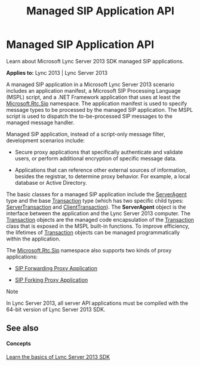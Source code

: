 ﻿---
title: Managed SIP Application API
TOCTitle: Managed SIP Application API
ms:assetid: 9e04a0e2-3b43-4114-acd9-71d64dc4fc2f
ms:mtpsurl: https://msdn.microsoft.com/en-us/library/Dn439068(v=office.15)
ms:contentKeyID: 57096227
ms.date: 02/11/2016
mtps_version: v=office.15
---

# Managed SIP Application API

Learn about Microsoft Lync Server 2013 SDK managed SIP applications.


**Applies to:** Lync 2013 | Lync Server 2013

A managed SIP application in a Microsoft Lync Server 2013 scenario includes an application manifest, a Microsoft SIP Processing Language (MSPL) script, and a .NET Framework application that uses at least the [Microsoft.Rtc.Sip](https://msdn.microsoft.com/en-us/library/jj266253\(v=office.15\)) namespace. The application manifest is used to specify message types to be processed by the managed SIP application. The MSPL script is used to dispatch the to-be-processed SIP messages to the managed message handler.

Managed SIP application, instead of a script-only message filter, development scenarios include:

  - Secure proxy applications that specifically authenticate and validate users, or perform additional encryption of specific message data.

  - Applications that can reference other external sources of information, besides the registrar, to determine proxy behavior. For example, a local database or Active Directory.

The basic classes for a managed SIP application include the [ServerAgent](https://msdn.microsoft.com/en-us/library/jj266157\(v=office.15\)) type and the base [Transaction](https://msdn.microsoft.com/en-us/library/jj265742\(v=office.15\)) type (which has two specific child types: [ServerTransaction](https://msdn.microsoft.com/en-us/library/jj265462\(v=office.15\)) and [ClientTransaction](https://msdn.microsoft.com/en-us/library/jj265716\(v=office.15\))). The **ServerAgent** object is the interface between the application and the Lync Server 2013 computer. The [Transaction](https://msdn.microsoft.com/en-us/library/jj265742\(v=office.15\)) objects are the managed code encapsulation of the [Transaction](https://msdn.microsoft.com/en-us/library/hh347122\(v=office.15\)) class that is exposed in the MSPL built-in functions. To improve efficiency, the lifetimes of [Transaction](https://msdn.microsoft.com/en-us/library/jj265742\(v=office.15\)) objects can be managed programmatically within the application.

The [Microsoft.Rtc.Sip](https://msdn.microsoft.com/en-us/library/jj266253\(v=office.15\)) namespace also supports two kinds of proxy applications:

  - [SIP Forwarding Proxy Application](managed-sip-application-as-forwarding-proxy.md)

  - [SIP Forking Proxy Application](managed-sip-application-as-forking-proxy.md)


> [!NOTE]
> <P>In Lync Server 2013, all server API applications must be compiled with the 64-bit version of Lync Server 2013 SDK.</P>



## See also

#### Concepts

[Learn the basics of Lync Server 2013 SDK](learn-the-basics-of-lync-server-2013-sdk.md)

